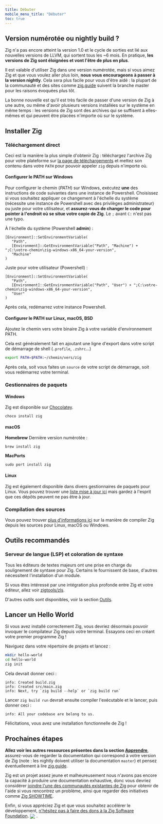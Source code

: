 ```yaml
---
title: Débuter
mobile_menu_title: "Débuter"
toc: true
---
```



## Version numérotée ou nightly build ?
Zig n'a pas encore atteint la version 1.0 et le cycle de sorties est lié aux nouvelles versions de LLVM, qui sortent tous les ~6 mois.
En pratique, **les versions de Zig sont éloignées et vont l'être de plus en plus**.

Il est valable d'utiliser Zig dans une version numérotée, mais si vous aimez Zig et que vous voulez aller plus loin, **nous vous encourageons à passer à la version nightly**.
Cela sera plus facile pour vous d'être aidé : la plupart de la communauté et des sites comme [zig.guide](https://zig.guide) suivent la branche master pour les raisons évoquées plus tôt.

La bonne nouvelle est qu'il est très facile de passer d'une version de Zig à une autre, ou même d'avoir plusieurs versions installées sur le système en même temps : les versions de Zig sont des archives qui se suffisent à elles-mêmes et qui peuvent être placées n'importe où sur le système.


## Installer Zig
### Téléchargement direct
Ceci est la manière la plus simple d'obtenir Zig : téléchargez l'archive Zig pour votre plateforme sur [la page de téléchargements](/download) et mettez son contenu dans votre `PATH` pour pouvoir appeler `zig` depuis n'importe où.

#### Configurer le PATH sur Windows
Pour configurer le chemin (*PATH*) sur Windows, exécutez **une** des instructions de code suivantes dans une instance de Powershell.
Choisissez si vous souhaitez appliquer ce changement à l'échelle du système (nécessite une instance de Powershell avec des privilèges administrateur) ou juste pour votre utilisateur, et **assurez-vous de changer le code pour pointer à l'endroit où se situe votre copie de Zig**.
Le `;` avant `C:` n'est pas une typo.

À l'échelle du système (Powershell **admin**) :
```
[Environment]::SetEnvironmentVariable(
   "Path",
   [Environment]::GetEnvironmentVariable("Path", "Machine") + ";C:\votre-chemin\zig-windows-x86_64-your-version",
   "Machine"
)
```

Juste pour votre utilisateur (Powershell) :
```
[Environment]::SetEnvironmentVariable(
   "Path",
   [Environment]::GetEnvironmentVariable("Path", "User") + ";C:\votre-chemin\zig-windows-x86_64-your-version",
   "User"
)
```
Après cela, redémarrez votre instance Powershell.

#### Configurer le PATH sur Linux, macOS, BSD
Ajoutez le chemin vers votre binaire Zig à votre variable d'environnement PATH.

Cela est généralement fait en ajoutant une ligne d'export dans votre script de démarrage de shell (`.profile`, `.zshrc`…)
```bash
export PATH=$PATH:~/chemin/vers/zig
```
Après cela, soit vous faites un `source` de votre script de démarrage, soit vous redémarrez votre terminal.



### Gestionnaires de paquets
#### Windows
Zig est disponible sur [Chocolatey](https://chocolatey.org/packages/zig).
```
choco install zig
```

#### macOS

**Homebrew**
Dernière version numérotée :
```
brew install zig
```

**MacPorts**
```
sudo port install zig
```
#### Linux
Zig est également disponible dans divers gestionnaires de paquets pour Linux.
Vous pouvez trouver une [liste mise à jour ici](https://github.com/ziglang/zig/wiki/Install-Zig-from-a-Package-Manager) mais gardez à l'esprit que ces dépôts peuvent ne pas être à jour.

### Compilation des sources
Vous pouvez trouver [plus d'informations ici](https://github.com/ziglang/zig/wiki/Building-Zig-From-Source) sur la manière de compiler Zig depuis les sources pour Linux, macOS ou Windows.

## Outils recommandés
### Serveur de langue (LSP) et coloration de syntaxe
Tous les éditeurs de textes majeurs ont une prise en charge du soulignement de syntaxe pour Zig.
Certains le fournissent de base, d'autres nécessitent l'installation d'un module.

Si vous êtes intéressé par une intégration plus profonde entre Zig et votre éditeur, allez voir [zigtools/zls](https://github.com/zigtools/zls).

D'autres outils sont disponibles, voir la section [Outils](../tools/).

## Lancer un Hello World
Si vous avez installé correctement Zig, vous devriez désormais pouvoir invoquer le compilateur Zig depuis votre terminal.
Essayons ceci en créant votre premier programme Zig !

Naviguez dans votre répertoire de projets et lancez :
```bash
mkdir hello-world
cd hello-world
zig init
```

Cela devrait donner ceci :
```
info: Created build.zig
info: Created src/main.zig
info: Next, try `zig build --help` or `zig build run`
```

Lancer `zig build run` devrait ensuite compiler l'exécutable et le lancer, puis donner ceci :
```
info: All your codebase are belong to us.
```

Félicitations, vous avez une installation fonctionnelle de Zig !

## Prochaines étapes
**Allez voir les autres ressources présentes dans la section [Apprendre](../)**, assurez-vous de regarder la documentation qui correspond à votre version de Zig (note : les nightly doivent utiliser la documentation `master`) et pensez éventuellement à lire [zig.guide](https://zig.guide).

Zig est un projet assez jeune et malheureusement nous n'avons pas encore la capacité à produire une documentation exhaustive, donc vous devriez considérer [joindre l'une des communautés existantes de Zig](https://github.com/ziglang/zig/wiki/Community) pour obtenir de l'aide si vous rencontrez un problème, ainsi que regarder des initiatives comme [Zig SHOWTIME](https://zig.show).

Enfin, si vous appréciez Zig et que vous souhaitez accélérer le développement, [n'hésitez pas à faire des dons à la Zig Software Foundation](../../zsf).
<img src="/heart.svg" style="vertical-align:middle; margin-right: 5px">.
